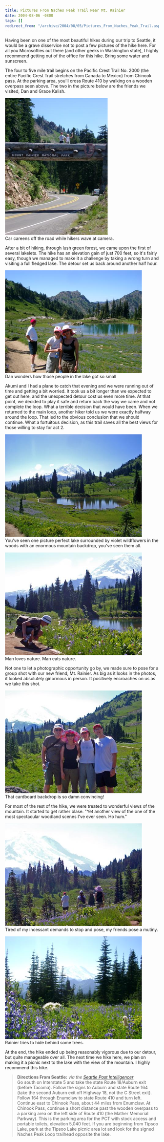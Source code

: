 ```yaml
---
title: Pictures From Naches Peak Trail Near Mt. Rainier
date: 2004-08-06 -0800
tags: []
redirect_from: "/archive/2004/08/05/Pictures_From_Naches_Peak_Trail.aspx/"
---
```


Having been on one of the most beautiful hikes during our trip to
Seattle, it would be a grave disservice not to post a few pictures of
the hike here. For all you Microsofties out there (and other geeks in
Washington state), I highly recommend getting out of the office for this
hike. Bring some water and sunscreen.

The four to five mile trail begins on the Pacific Crest Trail No. 2000
(the entire Pacific Crest Trail stretches from Canada to Mexico) from
Chinook pass. At the parking area, you'll cross Route 410 by walking on
a wooden overpass seen above. The two in the picture below are the
friends we visited, Dan and Grace Kalish.

![Beginning of the hike](/images/BeginningOverpass.jpg) \
 Car careens off the road while hikers wave at camera.

After a bit of hiking, through lush green forest, we came upon the first
of several lakelets. The hike has an elevation gain of just 700 feet, so
it's fairly easy, though we managed to make it a challenge by taking a
wrong turn and visiting a full fledged lake. The detour set us back
around another half hour.

![A lake](/images/TheFirstLake.jpg) \
 Dan wonders how those people in the lake got so small

Akumi and I had a plane to catch that evening and we were running out of
time and getting a bit worried. It took us a bit longer than we expected
to get out here, and the unexpected detour cost us even more time. At
that point, we decided to play it safe and return back the way we came
and not complete the loop. What a terrible decision that would have
been. When we returned to the main loop, another hiker told us we were
exactly halfway around the loop. That led to the obvious conclusion that
we should continue. What a fortuitous decision, as this trail saves all
the best views for those willing to stay for act 2.

![Mt. Rainier](/images/MtRainier.jpg) \
 You've seen one picture perfect lake surrounded by violet wildflowers
in the woods with an enormous mountain backdrop, you've seen them all.

![Phil has a snack](/images/EatingVegation.jpg) \
 Man loves nature. Man eats nature.

Not one to let a photographic opportunity go by, we made sure to pose
for a group shot with our new friend, Mt. Rainier. As big as it looks in
the photos, it looked absolutely ginormous in person. It positively
encroaches on us as we take this shot.

![Group Shot](/images/TheCrew.jpg) \
 That cardboard backdrop is so damn convincing!

For most of the rest of the hike, we were treated to wonderful views of
the mountain. It started to get rather blase. "Yet another view of the
one of the most spectacular woodland scenes I've ever seen. Ho hum."

![Hiking along](/images/Hiking.jpg) \
 Tired of my incessant demands to stop and pose, my friends pose a
mutiny.

![Wildflowers](/images/WildFlowers.jpg) \
 Rainier tries to hide behind some trees.

At the end, the hike ended up being reasonably vigorous due to our
detour, but quite manageable over all. The next time we hike here, we
plan on making it a picnic next to the lake with the view of the
mountain. I highly recommend this hike.

> **Directions From Seattle:** *via the [Seattle Post
> Intelligencer](http://seattlepi.nwsource.com/getaways/39491_hike20.shtml)*\
>  Go south on Interstate 5 and take the state Route 18/Auburn exit
> (before Tacoma). Follow the signs to Auburn and state Route 164 (take
> the second Auburn exit off Highway 18, not the C Street exit). Follow
> 164 through Enumclaw to state Route 410 and turn left. Continue east
> to Chinook Pass, about 44 miles from Enumclaw. At Chinook Pass,
> continue a short distance past the wooden overpass to a parking area
> on the left side of Route 410 (the Mather Memorial Parkway). This is
> the parking area for the PCT with stock access and portable toilets,
> elevation 5,040 feet. If you are beginning from Tipsoo Lake, park at
> the Tipsoo Lake picnic area lot and look for the signed Naches Peak
> Loop trailhead opposite the lake.

